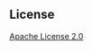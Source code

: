 ## License

[Apache License 2.0](https://github.com/perfectsense/gyro-google-provider/blob/master/LICENSE) 
